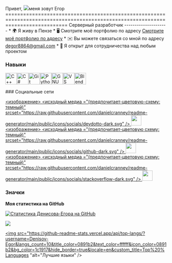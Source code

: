 Привет, ![](https://user-images.githubusercontent.com/18350557/176309783-0785949b-9127-417c-8b55-ab5a4333674e.gif)меня зовут Егор ================================================================================================================================= Серверный разработчик --------------------- * 🌍 Я живу в Пензе * 🖥️ Смотрите моё портфолио по адресу [Смотрите моё портфолио по адресу](http://Denisov-Egor) * ✉️ Вы можете связаться со мной по адресу [degor8864@gmail.com](mailto:degor8864@gmail.com) * 🤝 Я открыт для сотрудничества над любым проектом

### Навыки

<p align="left"> <a href="https://docs.microsoft.com/en-us/cpp/?view=msvc-170" target="_blank" rel="noreferrer"><img src="https://raw.githubusercontent.com/danielcranney/readme-generator/main/public/icons/skills/cplusplus-colored.svg" width="36" height="36" alt="C ++" /></a><a href="https://docs.microsoft.com/en-us/dotnet/csharp/" target="_blank" rel="noreferrer"><img src="https://raw.githubusercontent.com/danielcranney/readme-generator/main/public/icons/skills/csharp-colored.svg" width="36" height="36" alt="C #" /></a><a href="https://git-scm.com/" target="_blank" rel="noreferrer"><img src="https://raw.githubusercontent.com/danielcranney/readme-generator/main/public/icons/skills/git-colored.svg" width="36" height="36" alt="Git" /></a><a href="https://www.python.org/" target="_blank" rel="noreferrer"><img src="https://raw.githubusercontent.com/danielcranney/readme-generator/main/public/icons/skills/python-colored.svg" width="36" height="36" alt="Python" /></a><a href="https://www.gnu.org/software/bash /"target="_blank" rel="noreferrer"><img src="https://raw.githubusercontent.com/danielcranney/readme-generator/main/public/icons/skills/gnubash.svg" width="36" height="36" alt="GNU Bash" /></a><a href="https://code.visualstudio.com/" target="_blank" rel="noreferrer"><img src="https://raw.githubusercontent.com/danielcranney/readme-generator/main/public/icons/skills/visualstudiocode.svg" width="36" height="36" alt="VS Code" /></a><a href="https://www.blender.org/" target="_blank" rel="noreferrer"><img src="https://raw.githubusercontent.com/danielcranney/readme-generator/main/public/icons/skills/blender-colored.svg" width="36" height="36" alt="Blender" /></a> </p>
### Социальные сети <p align="left"> <a href="https://www.dev.to/denisovegor"target="_blank" rel="noreferrer"> <изображение> <исходный медиа ="(предпочитает-цветовую-схему: темный)" srcset="https://raw.githubusercontent.com/danielcranney/readme-generator/main/public/icons/socials/devdotto-dark.svg" /> <source media="(предпочитает-цветовая схема: светлая)" srcset="https://raw.githubusercontent.com/danielcranney/readme-generator/main/public/icons/socials/devdotto.svg " /> <img src="https://raw.githubusercontent.com/danielcranney/readme-generator/main/public/icons/socials/devdotto.svg" width="32" height="32" /> </картинка> </a> <a href="https://www.github.com/Denisov-Egor "target="_blank" rel="noreferrer"> <изображение> <исходный медиа ="(предпочитает-цветовую схему: темный)" srcset="https://raw.githubusercontent.com/danielcranney/readme-generator/main/public/icons/socials/github-dark.svg" /> <source media="(предпочитает-цветовая схема: светлая)" srcset="https://raw.githubusercontent.com/danielcranney/readme-generator/main/public/icons/socials/github.svg " /> <img src="https://raw.githubusercontent.com/danielcranney/readme-generator/main/public/icons/socials/github.svg" width="32" height="32" /> </картинка> </a> <a href="https://www.stackoverflow.com/users/fustik048 "target="_blank" rel="noreferrer"> <изображение> <исходный медиа ="(предпочитает-цветовую схему: темный)" srcset="https://raw.githubusercontent.com/danielcranney/readme-generator/main/public/icons/socials/stackoverflow-dark.svg" /> <source media="(предпочитает-цветовая схема: светлая)" srcset="https://raw.githubusercontent.com/danielcranney/readme-generator/main/public/icons/socials/stackoverflow.svg " /> <img src="https://raw.githubusercontent.com/danielcranney/readme-generator/main/public/icons/socials/stackoverflow.svg" width="32" height="32" /> </picture> </a></p>

### Значки

<b> Моя статистика на GitHub </b>

<a href="http://www.github.com/Denisov-Egor"><img src="https://github-readme-stats.vercel.app/api?username=Denisov-Egor&show_icons=true&hide=&count_private=true&title_color=0891b2&text_color=ffffff&icon_color=0891b2&bg_color=1c1917&hide_border=true&show_icons=true" alt="Статистика Денисова-Егора на GitHub" /></a>

<a href="http://www.github.com/Denisov-Egor"><img src="https://github-readme-streak-stats.herokuapp.com/?user=Denisov-Egor&stroke=ffffff&background=1c1917&ring=0891b2&fire=0891b2&currStreakNum=ffffff&currStreakLabel=0891b2&sideNums=ffffff&sideLabels=ffffff&dates=ffffff&hide_border=true" /></a>

<a href="https://github.com/Denisov-Egor" align="left"><img src="https://github-readme-stats.vercel.app/api/top-langs/?username=Denisov-Egor&langs_count=10&title_color=0891b2&text_color=ffffff&icon_color=0891b2&bg_color=1c1917&hide_border=true&locale=en&custom_title=Top%20%Languages "alt="Лучшие языки" /></a>
